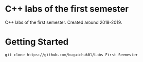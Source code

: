 # С++ labs of the first semester

С++ labs of the first semester. Created around 2018-2019.

# Getting Started

```
git clone https://github.com/bugaichuk01/Labs-First-Seemester
```
